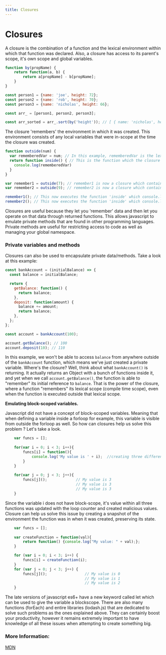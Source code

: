 ```yaml
---
title: Closures
---
```


# Closures

A closure is the combination of a function and the lexical environment within which that function was declared. Also, a closure has access to its parent's scope, it's own scope and global variables.

```js
function by(propName) {
    return function(a, b) {
        return a[propName] - b[propName];
    }
}

const person1 = {name: 'joe', height: 72};
const person2 = {name: 'rob', height: 70};
const person3 = {name: 'nicholas', height: 66};

const arr_ = [person1, person2, person3];

const arr_sorted = arr_.sort(by('height')); // [ { name: 'nicholas', height: 66 }, { name: 'rob', height: 70 },{ name: 'joe', height: 72 } ]

```

The closure 'remembers' the environment in which it was created. This environment consists of any local variables that were in-scope at the time the closure was created.

```js
function outside(num) {
  var rememberedVar = num; // In this example, rememberedVar is the lexical environment that the closure 'remembers'
  return function inside() { // This is the function which the closure 'remembers'
    console.log(rememberedVar)
  }
}

var remember1 = outside(7); // remember1 is now a closure which contains rememberedVar = 7 in its lexical environment, and //the function 'inside'
var remember2 = outside(9); // remember2 is now a closure which contains rememberedVar = 9 in its lexical environment, and //the function 'inside'

remember1(); // This now executes the function 'inside' which console.logs(rememberedVar) => 7
remember2(); // This now executes the function 'inside' which console.logs(rememberedVar) => 9 
```
Closures are useful because they let you 'remember' data and then let you operate on that data through returned functions. This allows javascript to emulate private methods that are found in other programming languages. Private methods are useful for restricting access to code as well as managing your global namespace.

### Private variables and methods

Closures can also be used to encapsulate private data/methods. Take a look at this example:

```javascript
const bankAccount = (initialBalance) => {
  const balance = initialBalance;

  return {
    getBalance: function() {
      return balance;
    },
    deposit: function(amount) {
      balance += amount;
      return balance;
    },
  };
};

const account = bankAccount(100);

account.getBalance(); // 100
account.deposit(10); // 110
```

In this example, we won't be able to access `balance` from anywhere outside of the `bankAccount` function, which means we've just created a private variable. Where's the closure? Well, think about what `bankAccount()` is returning. It actually returns an Object with  a bunch of functions inside it, and yet when we call `account.getBalance()`, the function is able to "remember" its initial reference to `balance`. That is the power of the closure, where a function "remembers" its lexical scope (compile time scope), even when the function is executed outside that lexical scope.

<b>Emulating block-scoped variables.</b>

Javascript did not have a concept of block-scoped variables. Meaning that when defining a variable inside a forloop for example, this variable is visible from outside the forloop as well. So how can closures help us solve this problem ? Let's take a look.

```javascript
    var funcs = [];
    
    for(var i = 0; i < 3; i++){
        funcs[i] = function(){
            console.log('My value is ' + i);  //creating three different functions with different param values.
        }
    }
    
    for(var j = 0; j < 3; j++){
        funcs[j]();             // My value is 3
                                // My value is 3
                                // My value is 3
    }
```

Since the variable i does not have block-scope, it's value within all three functions was updated with the loop counter and created malicious values. Closure can help us solve this issue by creating a snapshot of the environment the function was in when it was created, preserving its state.

```javascript
    var funcs = [];
    
    var createFunction = function(val){
	    return function() {console.log("My value: " + val);};
    }

    for (var i = 0; i < 3; i++) {
        funcs[i] = createFunction(i);
    }
    for (var j = 0; j < 3; j++) {
        funcs[j]();                 // My value is 0
                                    // My value is 1
                                    // My value is 2
    }

```
The late versions of javascript es6+ have a new keyword called let which can be used to give the variable a blockscope.
There are also many functions (forEach) and entire libraries (lodash.js) that are dedicated to solve such problems as the ones explained above. They can certainly boost your productivity, however it remains extremely important to have knowledge of all these issues when attempting to create something big.

### More Information:

<a href='https://developer.mozilla.org/en-US/docs/Web/JavaScript/Closures' target='_blank' rel='nofollow'>MDN</a>
